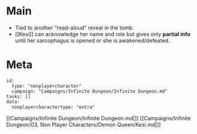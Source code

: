 # Main

- Tied to another “read-aloud” reveal in the tomb.
- [[Kesi]] can acknowledge her name and role but gives only **partial info** until her sarcophagus is opened or she is awakened/defeated.

# Meta

 
```RpgManager4
id: 
  type: "nonplayercharacter"
  campaign: "Campaigns/Infinite Dungeon/Infinite Dungeon.md"
tasks: []
data: 
  nonplayercharactertype: "extra"
```

[[Campaigns/Infinite Dungeon/Infinite Dungeon.md|]]
[[Campaigns/Infinite Dungeon/03. Non Player Characters/Demon Queen/Kesi.md|]]